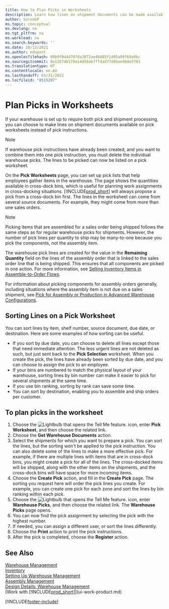 ```yaml
---
title: How to Plan Picks in Worksheets
description: Learn how lines on shipment documents can be made available on picking worksheets for warehouse workers.
author: SorenGP
ms.topic: conceptual
ms.devlang: na
ms.tgt_pltfrm: na
ms.workload: na
ms.search.keywords: ''
ms.date: 10/13/2021
ms.author: edupont
ms.openlocfilehash: 09b9f0d4d707da3872ae4b085f1405a99f69a9bc
ms.sourcegitcommit: 8a12074b170a14d98ab7ffdad77d66aed64e5783
ms.translationtype: HT
ms.contentlocale: en-AU
ms.lasthandoff: 03/31/2022
ms.locfileid: "8515207"
---
```

# <a name="plan-picks-in-worksheets"></a>Plan Picks in Worksheets

If your warehouse is set up to require both pick and shipment processing, you can choose to make lines on shipment documents available on pick worksheets instead of pick instructions.  

> [!NOTE]  
> If warehouse pick instructions have already been created, and you want to combine them into one pick instruction, you must delete the individual warehouse picks. The lines to be picked can now be listed on a pick worksheet.  

On the **Pick Worksheets** page, you can set up pick lists that help employees gather items in the warehouse. The page shows the quantities available in cross-dock bins, which is useful for planning work assignments in cross-docking situations. [!INCLUDE[prod_short](includes/prod_short.md)] will always propose a pick from a cross-dock bin first. The lines in the worksheet can come from several source documents. For example, they might come from more than one sales orders. 

> [!NOTE]  
> Picking items that are assembled for a sales order being shipped follows the same steps as for regular warehouse picks for shipments. However, the number of pick lines per quantity to ship may be many-to-one because you pick the components, not the assembly item.  
>
> The warehouse pick lines are created for the value in the **Remaining Quantity** field on the lines of the assembly order that is linked to the sales order line that is being shipped. This ensures that all components are picked in one action. For more information, see [Selling Inventory Items in Assemble-to-Order Flows](assembly-how-to-sell-inventory-items-in-assemble-to-order-flows.md).  
>
> For information about picking components for assembly orders generally, including situations where the assembly item is not due on a sales shipment, see [Pick for Assembly or Production in Advanced Warehouse Configurations](warehouse-how-to-pick-for-internal-operations-in-advanced-warehousing.md).  

## <a name="sorting-lines-on-a-pick-worksheet"></a>Sorting Lines on a Pick Worksheet
You can sort lines by item, shelf number, source document, due date, or destination. Here are some examples of how sorting can be useful.

* If you sort by due date, you can choose to delete all lines except those that need immediate attention. The less urgent lines are not deleted as such, but just sent back to the **Pick Selection** worksheet. When you create the pick, the lines have already been sorted by due date, and you can choose to assign the pick to an employee.
* If your bins are numbered to match the physical layout of your warehouse, sorting lines by bin number can make it easier to pick for several shipments at the same time. 
* If you use bin ranking, sorting by rank can save some time. 
* You can sort by destination, enabling you to assemble and ship orders per customer.

## <a name="to-plan-picks-in-the-worksheet"></a>To plan picks in the worksheet

1. Choose the ![Lightbulb that opens the Tell Me feature.](media/ui-search/search_small.png "Tell me what you want to do") icon, enter **Pick Worksheet**, and then choose the related link.  
2. Choose the **Get Warehouse Documents** action.  
3. Select the shipments for which you want to prepare a pick. You can sort the lines, but the sorting won't be applied to the pick instruction. You can also delete some of the lines to make a more effective pick. For example, if there are multiple lines with items that are in cross-dock bins, you might create a pick for all of the lines. The cross-docked items will be shipped, along with the other items on the shipments, and the cross-dock bins will have space for more incoming items.  
4. Choose the **Create Pick** action, and fill in the **Create Pick** page. The sorting you request here will order the pick lines you create. For example, you can create one pick for each zone and sort the lines by bin ranking within each pick.  
5. Choose the ![Lightbulb that opens the Tell Me feature.](media/ui-search/search_small.png "Tell me what you want to do") icon, enter **Warehouse Picks**, and then choose the related link. The **Warehouse Picks** page opens.  
6. You can now find the pick assignment by selecting the pick with the highest number.  
7. If needed, you can assign a different user, or sort the lines differently.  
8. Choose the **Print** action to print the pick instructions.  
9. After the pick is completed, choose the **Register** action.  

## <a name="see-also"></a>See Also

[Warehouse Management](warehouse-manage-warehouse.md)  
[Inventory](inventory-manage-inventory.md)  
[Setting Up Warehouse Management](warehouse-setup-warehouse.md)  
[Assembly Management](assembly-assemble-items.md)  
[Design Details: Warehouse Management](design-details-warehouse-management.md)  
[Work with [!INCLUDE[prod_short](includes/prod_short.md)]](ui-work-product.md)  


[!INCLUDE[footer-include](includes/footer-banner.md)]